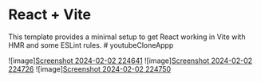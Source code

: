 # React + Vite

This template provides a minimal setup to get React working in Vite with HMR and some ESLint rules.
 #   y o u t u b e C l o n e A p p p 

 ![image][Screenshot 2024-02-02 224641](https://github.com/Nermin-m/youtubeCloneAppp/assets/58363422/fbc38025-ad7b-4548-bd7b-e83667a3ebd2.png)
![image][Screenshot 2024-02-02 224726](https://github.com/Nermin-m/youtubeCloneAppp/assets/58363422/422e78a4-60fc-4f84-9b27-9a7c961ebf1c.png)
![image][Screenshot 2024-02-02 224750](https://github.com/Nermin-m/youtubeCloneAppp/assets/58363422/dc8c0f2a-e17a-4aa2-b26e-1001b75d49dd.png)



 
